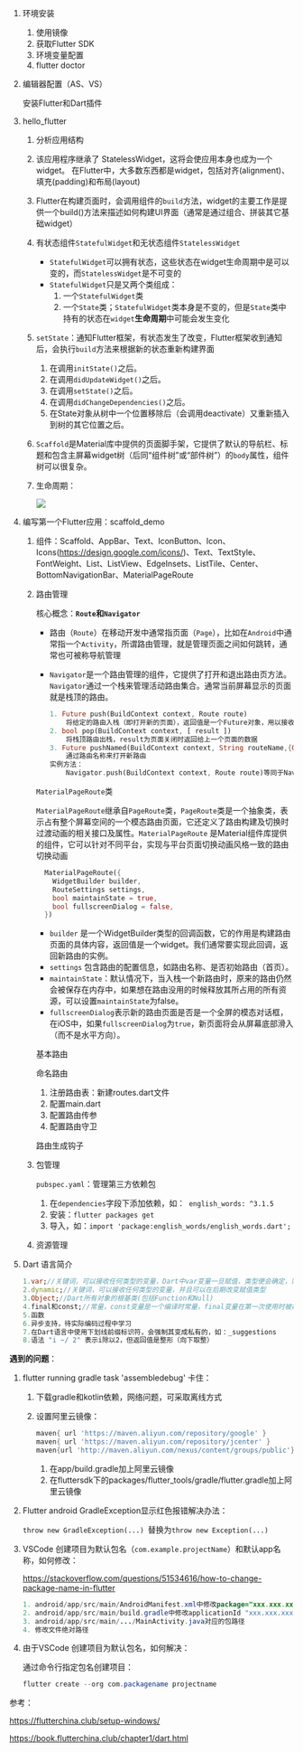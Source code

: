 1. 环境安装

   1. 使用镜像
   2. 获取Flutter SDK
   3. 环境变量配置
   4. flutter doctor

2. 编辑器配置（AS、VS）

   安装Flutter和Dart插件

3. hello_flutter 

   1. 分析应用结构

   2. 该应用程序继承了 StatelessWidget，这将会使应用本身也成为一个widget。 在Flutter中，大多数东西都是widget，包括对齐(alignment)、填充(padding)和布局(layout)

   3. Flutter在构建页面时，会调用组件的`build`方法，widget的主要工作是提供一个build()方法来描述如何构建UI界面（通常是通过组合、拼装其它基础widget）

   4. 有状态组件`StatefulWidget`和无状态组件`StatelessWidget`

      - `StatefulWidget`可以拥有状态，这些状态在widget生命周期中是可以变的，而`StatelessWidget`是不可变的
      - `StatefulWidget`只是又两个类组成：
        1. 一个`StatefulWidget`类
        2. 一个`State`类；`StatefulWidget`类本身是不变的，但是`State`类中持有的状态在`widget`**生命周期**中可能会发生变化

   5. `setState`：通知Flutter框架，有状态发生了改变，Flutter框架收到通知后，会执行`build`方法来根据新的状态重新构建界面

      1. 在调用`initState()`之后。
      2. 在调用`didUpdateWidget()`之后。
      3. 在调用`setState()`之后。
      4. 在调用`didChangeDependencies()`之后。
      5. 在State对象从树中一个位置移除后（会调用deactivate）又重新插入到树的其它位置之后。

   6. `Scaffold`是Material库中提供的页面脚手架，它提供了默认的导航栏、标题和包含主屏幕widget树（后同“组件树”或“部件树”）的`body`属性，组件树可以很复杂。

   7. 生命周期：

      ![](https://pcdn.flutterchina.club/imgs/3-2.jpg)

4. 编写第一个Flutter应用：scaffold_demo

   1. 组件：Scaffold、AppBar、Text、IconButton、Icon、Icons(https://design.google.com/icons/)、Text、TextStyle、FontWeight、List、ListView、EdgeInsets、ListTile、Center、BottomNavigationBar、MaterialPageRoute

   2. 路由管理

      核心概念：**`Route`和`Navigator`**

      - 路由（`Route`）在移动开发中通常指页面（`Page`），比如在`Android`中通常指一个`Activity`，所谓路由管理，就是管理页面之间如何跳转，通常也可被称导航管理
      
      - `Navigator`是一个路由管理的组件，它提供了打开和退出路由页方法。`Navigator`通过一个栈来管理活动路由集合。通常当前屏幕显示的页面就是栈顶的路由。
      
        ```dart
        1. Future push(BuildContext context, Route route)
            将给定的路由入栈（即打开新的页面），返回值是一个Future对象，用以接收新路由出栈（即关闭）时的返回数据
        2. bool pop(BuildContext context, [ result ])
            将栈顶路由出栈，result为页面关闭时返回给上一个页面的数据
        3. Future pushNamed(BuildContext context, String routeName,{Object arguments})
            通过路由名称来打开新路由
        实例方法：
            Navigator.push(BuildContext context, Route route)等同于Navigator.of(context).push(Route route)
        ```
      
      `MaterialPageRoute`类
      
      `MaterialPageRoute`继承自`PageRoute`类，`PageRoute`类是一个抽象类，表示占有整个屏幕空间的一个模态路由页面，它还定义了路由构建及切换时过渡动画的相关接口及属性。`MaterialPageRoute` 是Material组件库提供的组件，它可以针对不同平台，实现与平台页面切换动画风格一致的路由切换动画
      
      ```dart
        MaterialPageRoute({
          WidgetBuilder builder,
          RouteSettings settings,
          bool maintainState = true,
          bool fullscreenDialog = false,
        })
      ```
      
      - `builder` 是一个WidgetBuilder类型的回调函数，它的作用是构建路由页面的具体内容，返回值是一个widget。我们通常要实现此回调，返回新路由的实例。
      - `settings` 包含路由的配置信息，如路由名称、是否初始路由（首页）。
      - `maintainState`：默认情况下，当入栈一个新路由时，原来的路由仍然会被保存在内存中，如果想在路由没用的时候释放其所占用的所有资源，可以设置`maintainState`为false。
      - `fullscreenDialog`表示新的路由页面是否是一个全屏的模态对话框，在iOS中，如果`fullscreenDialog`为`true`，新页面将会从屏幕底部滑入（而不是水平方向）。
      
      基本路由
      
      命名路由
      
      1. 注册路由表：新建routes.dart文件
      2. 配置main.dart
      3. 配置路由传参
      4. 配置路由守卫
      
      路由生成钩子
   3. 包管理
   
      `pubspec.yaml`：管理第三方依赖包
   
      1. 在`dependencies`字段下添加依赖，如：` english_words: ^3.1.5`
      2. 安装：`flutter packages get`
      3. 导入，如：`import 'package:english_words/english_words.dart';`
   
   4. 资源管理
   
5. Dart 语言简介

   ```dart
   1.var;//关键词，可以接收任何类型的变量，Dart中var变量一旦赋值，类型便会确定，则不能再改变其类型(Dart是一个强类型语言，区别js)
   2.dynamic;//关键词，可以接收任何类型的变量，并且可以在后期改变赋值类型
   3.Object;//Dart所有对象的根基类(包括Function和Null)
   4.final和const;//常量，const变量是一个编译时常量，final变量在第一次使用时被初始化
   5.函数
   6.异步支持，待实际编码过程中学习
   7.在Dart语言中使用下划线前缀标识符，会强制其变成私有的，如：_suggestions
   8.语法 "i ~/ 2" 表示i除以2，但返回值是整形（向下取整）
   ```

**遇到的问题**：

1. flutter running gradle task 'assembledebug' 卡住：

   1. 下载gradle和kotlin依赖，网络问题，可采取离线方式

   2. 设置阿里云镜像：

      ```groovy
      maven{ url 'https://maven.aliyun.com/repository/google' }
      maven{ url 'https://maven.aliyun.com/repository/jcenter' }
      maven{url 'http://maven.aliyun.com/nexus/content/groups/public'}
      ```

      1. 在app/build.gradle加上阿里云镜像
      2. 在fluttersdk下的packages/flutter_tools/gradle/flutter.gradle加上阿里云镜像

2. Flutter android GradleException显示红色报错解决办法：

   ```throw new GradleException(...) ```替换为```throw new Exception(...) ```
   
3. VSCode 创建项目为默认包名（```com.example.projectName```）和默认app名称，如何修改：

   https://stackoverflow.com/questions/51534616/how-to-change-package-name-in-flutter

   ```java
   1. android/app/src/main/AndroidManifest.xml中修改package="xxx.xxx.xxx"
   2. android/app/src/main/build.gradle中修改applicationId "xxx.xxx.xxx"
   3. android/app/src/main/.../MainActivity.java对应的包路径
   4. 修改文件绝对路径
   ```

4. 由于VSCode 创建项目为默认包名，如何解决：

   通过命令行指定包名创建项目：

   ```powershell
   flutter create --org com.packagename projectname
   ```

   

参考：

https://flutterchina.club/setup-windows/

https://book.flutterchina.club/chapter1/dart.html